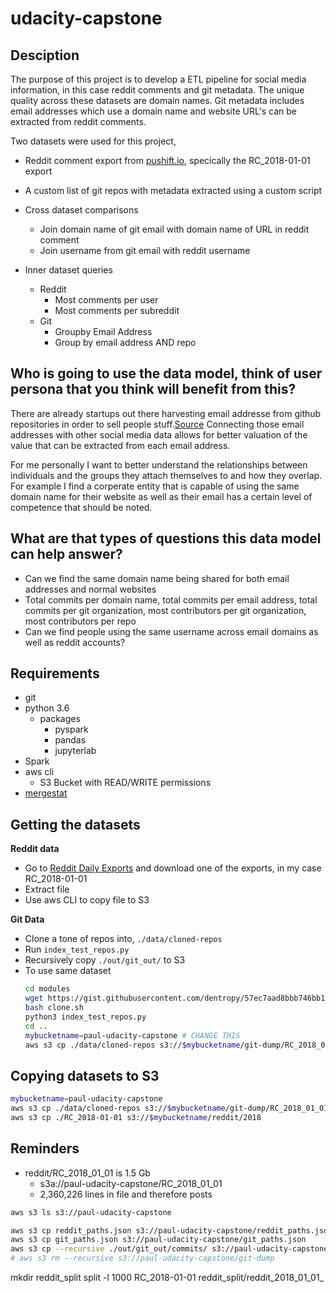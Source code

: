 # udacity-capstone

## Desciption

The purpose of this project is to develop a ETL pipeline for social media information, in this case reddit comments and git metadata. The unique quality across these datasets are domain names. Git metadata includes email addresses which use a domain name and website URL's can be extracted from reddit comments.

Two datasets were used for this project,

* Reddit comment export from [pushift.io](https://files.pushshift.io/reddit/comments/daily/), specically the RC_2018-01-01 export
* A custom list of git repos with metadata extracted using a custom script

* Cross dataset comparisons
  * Join domain name of git email with domain name of URL in reddit comment
  * Join username from git email with reddit username
* Inner dataset queries
  * Reddit
    * Most comments per user
    * Most comments per subreddit
  * Git
    * Groupby Email Address
    * Group by email address AND repo

## Who is going to use the data model, think of user persona that you think will benefit from this?

There are already startups out there harvesting email addresse from github repositories in order to sell people stuff.[Source](https://news.ycombinator.com/item?id=30977883) Connecting those email addresses with other social media data allows for better valuation of the value that can be extracted from each email address.

For me personally I want to better understand the relationships between individuals and the groups they attach themselves to and how they overlap. For example I find a corperate entity that is capable of using the same domain name for their website as well as their email has a certain level of competence that should be noted.


## What are that types of questions this data model can help answer?

* Can we find the same domain name being shared for both email addresses and normal websites
* Total commits per domain name, total commits per email address, total commits per git organization, most contributors per git organization, most contributors per repo 
* Can we find people using the same username across email domains as well as reddit accounts?

## Requirements

* git
* python 3.6
  * packages
    * pyspark
    * pandas
    * jupyterlab
* Spark
* aws cli
  * S3 Bucket with READ/WRITE permissions
* [mergestat](https://github.com/mergestat/mergestat)

## Getting the datasets

**Reddit data**

* Go to [Reddit Daily Exports](https://files.pushshift.io/reddit/comments/daily/) and download one of the exports, in my case RC_2018-01-01
* Extract file
* Use aws CLI to copy file to S3


**Git Data**

* Clone a tone of repos into, `./data/cloned-repos`
* Run `index_test_repos.py` 
* Recursively copy `./out/git_out/` to S3
* To use same dataset
  ``` bash
  cd modules
  wget https://gist.githubusercontent.com/dentropy/57ec7aad8bbb746bb1d8afad93893e61/raw/57511ada36131f7e5113e3914eca9fe5eb0e4545/git_repos.json
  bash clone.sh
  python3 index_test_repos.py
  cd ..
  mybucketname=paul-udacity-capstone # CHANGE THIS
  aws s3 cp ./data/cloned-repos s3://$mybucketname/git-dump/RC_2018_01_01
  ```


## Copying datasets to S3

``` bash
mybucketname=paul-udacity-capstone
aws s3 cp ./data/cloned-repos s3://$mybucketname/git-dump/RC_2018_01_01
aws s3 cp ./RC_2018-01-01 s3://$mybucketname/reddit/2018
```

## Reminders

* reddit/RC_2018_01_01 is 1.5 Gb
  * s3a://paul-udacity-capstone/RC_2018_01_01
  * 2,360,226 lines in file and therefore posts

``` bash
aws s3 ls s3://paul-udacity-capstone

aws s3 cp reddit_paths.json s3://paul-udacity-capstone/reddit_paths.json
aws s3 cp git_paths.json s3://paul-udacity-capstone/git_paths.json
aws s3 cp --recursive ./out/git_out/commits/ s3://paul-udacity-capstone/git-dump
# aws s3 rm --recursive s3://paul-udacity-capstone/git-dump
```

mkdir reddit_split
split -l 1000 RC_2018-01-01 reddit_split/reddit_2018_01_01_